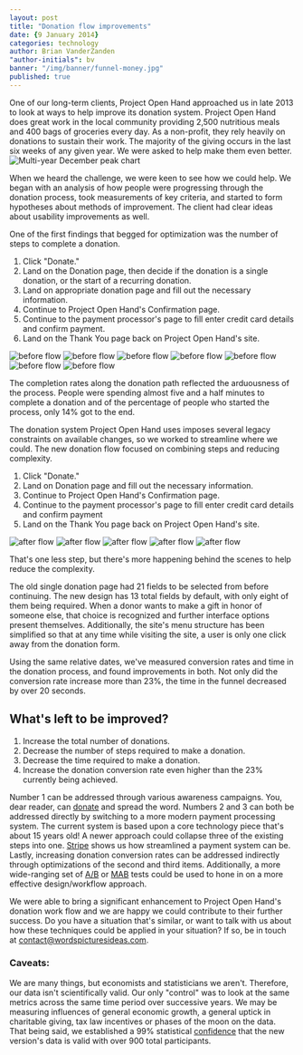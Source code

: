 ```yaml
---
layout: post
title: "Donation flow improvements"
date: {9 January 2014}
categories: technology
author: Brian VanderZanden
"author-initials": bv
banner: "/img/banner/funnel-money.jpg"
published: true
---
```


One of our long-term clients, Project Open Hand approached us in late 2013 to look at ways to help improve its donation system. Project Open Hand does great work in the local community providing 2,500 nutritious meals and 400 bags of groceries every day. As a non-profit, they rely heavily on donations to sustain their work. The majority of the giving occurs in the last six weeks of any given year. We were asked to help make them even better.
![Multi-year December peak chart](/img/post/funnel-optimization/multiyearanalytics-thanks.png)

When we heard the challenge, we were keen to see how we could help. We began with an analysis of how people were progressing through the donation process, took measurements of key criteria, and started to form hypotheses about methods of improvement. The client had clear ideas about usability improvements as well.

One of the first findings that begged for optimization was the number of steps to complete a donation.

1. Click "Donate."
2. Land on the Donation page, then decide if the donation is a single donation, or the start of a recurring donation.
3. Land on appropriate donation page and fill out the necessary information.
4. Continue to Project Open Hand's Confirmation page.
5. Continue to the payment processor's page to fill enter credit card details and confirm payment.
6. Land on the Thank You page back on Project Open Hand's site.

![before flow](/img/post/funnel-optimization/before01.jpg)
![before flow](/img/post/funnel-optimization/before02.jpg)
![before flow](/img/post/funnel-optimization/before03.jpg)
![before flow](/img/post/funnel-optimization/before04.jpg)
![before flow](/img/post/funnel-optimization/before05.jpg)
![before flow](/img/post/funnel-optimization/before06.jpg)
![before flow](/img/post/funnel-optimization/before07.jpg)


The completion rates along the donation path reflected the arduousness of the process. People were spending almost five and a half minutes to complete a donation and of the percentage of people who started the process, only 14% got to the end.

The donation system Project Open Hand uses imposes several legacy constraints on available changes, so we worked to streamline where we could. The new donation flow focused on combining steps and reducing complexity.

1. Click "Donate."
2. Land on Donation page and fill out the necessary information.
3. Continue to Project Open Hand's Confirmation page.
4. Continue to the payment processor's page to fill enter credit card details and confirm payment
5. Land on the Thank You page back on Project Open Hand's site.

![after flow](/img/post/funnel-optimization/after01.jpg)
![after flow](/img/post/funnel-optimization/after02.jpg)
![after flow](/img/post/funnel-optimization/after03.jpg)
![after flow](/img/post/funnel-optimization/after04.jpg)
![after flow](/img/post/funnel-optimization/after05.jpg)

That's one less step, but there's more happening behind the scenes to help reduce the complexity.

The old single donation page had 21 fields to be selected from before continuing. The new design has 13 total fields by default, with only eight of them being required. When a donor wants to make a gift in honor of someone else, that choice is recognized and further interface options present themselves. Additionally, the site's menu structure has been simplified so that at any time while visiting the site, a user is only one click away from the donation form.

Using the same relative dates, we've measured conversion rates and time in the donation process, and found improvements in both. Not only did the conversion rate increase more than 23%, the time in the funnel decreased by over 20 seconds.

## What's left to be improved?

1. Increase the total number of donations.
2. Decrease the number of steps required to make a donation.
3. Decrease the time required to make a donation.
4. Increase the donation conversion rate even higher than the 23% currently being achieved.

Number 1 can be addressed through various awareness campaigns. You, dear reader, can [donate](http://www.openhand.org/donate/) and spread the word.
Numbers 2 and 3 can both be addressed directly by switching to a more modern payment processing system. The current system is based upon a core technology piece that's about 15 years old! A newer approach could collapse three of the existing steps into one. [Stripe](https://stripe.com/blog/stripe-checkout) shows us how streamlined a payment system can be.
Lastly, increasing donation conversion rates can be addressed indirectly through optimizations of the second and third items. Additionally, a more wide-ranging set of [A/B](https://en.wikipedia.org/wiki/A/b_testing) or [MAB](https://en.wikipedia.org/wiki/Multi-armed_bandit) tests could be used to hone in on a more effective design/workflow approach.

We were able to bring a significant enhancement to Project Open Hand's donation work flow and we are happy we could contribute to their further success. Do you have a situation that's similar, or want to talk with us about how these techniques could be applied in your situation? If so, be in touch at <contact@wordspicturesideas.com>.

### Caveats: 

We are many things, but economists and statisticians we aren't. Therefore, our data isn't scientifically valid. Our only "control" was to look at the same metrics across the same time period over successive years. We may be measuring influences of general economic growth, a general uptick in charitable giving, tax law incentives or phases of the moon on the data. That being said, we established a 99% statistical [confidence](http://testsignificance.com) that the new version's data is valid with over 900 total participants.
